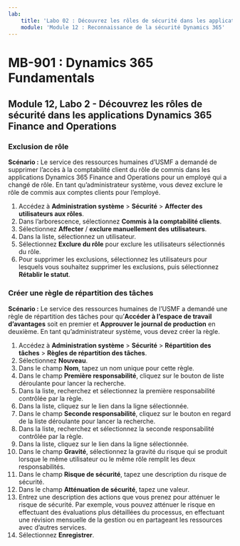 ```yaml
---
lab:
    title: 'Labo 02 : Découvrez les rôles de sécurité dans les applications Dynamics 365 Finance and Operations'
    module: 'Module 12 : Reconnaissance de la sécurité Dynamics 365'
---
```


# MB-901 : Dynamics 365 Fundamentals
## Module 12, Labo 2 - Découvrez les rôles de sécurité dans les applications Dynamics 365 Finance and Operations

### Exclusion de rôle

**Scénario :** Le service des ressources humaines d’USMF a demandé de supprimer l’accès à la comptabilité client du rôle de commis dans les applications Dynamics 365 Finance and Operations pour un employé qui a changé de rôle. En tant qu’administrateur système, vous devez exclure le rôle de commis aux comptes clients pour l’employé.

1. Accédez à **Administration système** > **Sécurité** > **Affecter des utilisateurs aux rôles**.
1. Dans l’arborescence, sélectionnez **Commis à la comptabilité clients**.
1. Sélectionnez **Affecter** / **exclure manuellement des utilisateurs**.
1. Dans la liste, sélectionnez un utilisateur.
1. Sélectionnez **Exclure du rôle** pour exclure les utilisateurs sélectionnés du rôle.
1. Pour supprimer les exclusions, sélectionnez les utilisateurs pour lesquels vous souhaitez supprimer les exclusions, puis sélectionnez **Rétablir le statut**. 

### Créer une règle de répartition des tâches

**Scénario :** Le service des ressources humaines de l’USMF a demandé une règle de répartition des tâches pour qu’**Accéder à l’espace de travail d’avantages** soit en premier et **Approuver le journal de production** en deuxième. En tant qu’administrateur système, vous devez créer la règle.

1. Accédez à **Administration système** > **Sécurité** > **Répartition des tâches** > **Règles de répartition des tâches**.
1. Sélectionnez **Nouveau**.
1. Dans le champ **Nom**, tapez un nom unique pour cette règle.
1. Dans le champ **Première responsabilité**, cliquez sur le bouton de liste déroulante pour lancer la recherche.
1. Dans la liste, recherchez et sélectionnez la première responsabilité contrôlée par la règle.
1. Dans la liste, cliquez sur le lien dans la ligne sélectionnée.
1. Dans le champ **Seconde responsabilité**, cliquez sur le bouton en regard de la liste déroulante pour lancer la recherche.
1. Dans la liste, recherchez et sélectionnez la seconde responsabilité contrôlée par la règle.
1. Dans la liste, cliquez sur le lien dans la ligne sélectionnée.
1. Dans le champ **Gravité**, sélectionnez la gravité du risque qui se produit lorsque le même utilisateur ou le même rôle remplit les deux responsabilités.
1. Dans le champ **Risque de sécurité**, tapez une description du risque de sécurité.
1. Dans le champ **Atténuation de sécurité**, tapez une valeur.
1. Entrez une description des actions que vous prenez pour atténuer le risque de sécurité. 
Par exemple, vous pouvez atténuer le risque en effectuant des évaluations plus détaillées du processus, en effectuant une révision mensuelle de la gestion ou en partageant les ressources avec d’autres services.
1. Sélectionnez **Enregistrer**.
